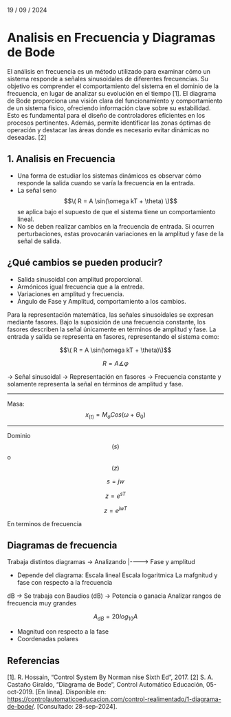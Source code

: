 19 / 09 / 2024
# Analisis en Frecuencia y Diagramas de Bode
El análisis en frecuencia es un método utilizado para examinar cómo un sistema responde a señales sinusoidales de diferentes frecuencias. Su objetivo es comprender el comportamiento del sistema en el dominio de la frecuencia, en lugar de analizar su evolución en el tiempo [1].
El diagrama de Bode proporciona una visión clara del funcionamiento y comportamiento de un sistema físico, ofreciendo información clave sobre su estabilidad. Esto es fundamental para el diseño de controladores eficientes en los procesos pertinentes. Además, permite identificar las zonas óptimas de operación y destacar las áreas donde es necesario evitar dinámicas no deseadas. [2]



## 1. Analisis en Frecuencia
- Una forma de estudiar los sistemas dinámicos es observar cómo responde la salida cuando se varía la frecuencia en la entrada.
- La señal seno $$\( R = A \sin(\omega kT + \theta) \)$$ se aplica bajo el supuesto de que el sistema tiene un comportamiento lineal.
- No se deben realizar cambios en la frecuencia de entrada. Si ocurren perturbaciones, estas provocarán variaciones en la amplitud y fase de la señal de salida.
  
## ¿Qué cambios se pueden producir?
* Salida sinusoidal con amplitud proporcional.
* Armónicos igual frecuencia que a la entreda.
* Variaciones en amplitud y frecuencia.
* Ángulo de Fase y Amplitud, comportamiento a los cambios.

Para la representación matemática, las señales sinusoidales se expresan mediante fasores. Bajo la suposición de una frecuencia constante, los fasores describen la señal únicamente en términos de amplitud y fase. La entrada y salida se representa en fasores, representando el sistema como:

$$\( R = A \sin(\omega kT + \theta)\)$$

$$ R = A \measuredangle \varphi $$

-> Señal sinusoidal -> Representación en fasores -> Frecuencia constante y solamente representa la señal en términos de amplitud y fase.

---
Masa:
 $$x_{(t)} = M_{o}Cos(\omega + \Theta_{0})$$

 ---
 Dominio $$(s)$$ o $$(z)$$
 
 $$s = jw$$
 
 $$z = e^{sT}$$
 
 $$z = e^{jwT}$$
 
 En terminos de frecuencia

##  Diagramas de frecuencia
Trabaja distintos diagramas -> Analizando
 |----> Fase y amplitud 

- Depende del diagrama:
  Escala lineal
  Escala logaritmica
La mafgnitud y fase con respecto a la frecuencia

dB -> Se trabaja con Baudios (dB) -> Potencia o ganacia
Analizar rangos de frecuencia muy grandes

$$A_{dB} = 20log_{10}A$$
- Magnitud con respecto a la fase
- Coordenadas polares







##  Referencias
[1]. R. Hossain, “Control System By Norman nise Sixth Ed”, 2017.
[2]	S. A. Castaño Giraldo, “Diagrama de Bode”, Control Automático Educación, 05-oct-2019. [En línea]. Disponible en: https://controlautomaticoeducacion.com/control-realimentado/1-diagrama-de-bode/. [Consultado: 28-sep-2024].

